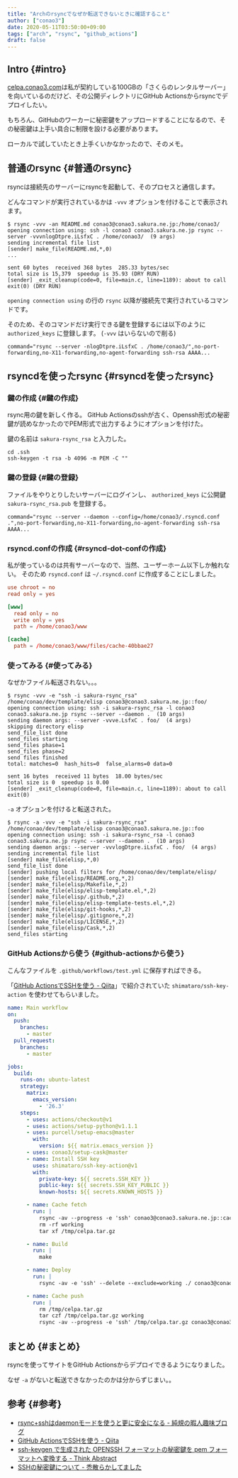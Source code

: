 ```yaml
---
title: "Archのrsyncでなぜか転送できないときに確認すること"
author: ["conao3"]
date: 2020-05-11T03:50:00+09:00
tags: ["arch", "rsync", "github_actions"]
draft: false
---
```


## Intro {#intro}

[celpa.conao3.com](http://celpa.conao3.com/)は私が契約している100GBの「さくらのレンタルサーバー」を向いているのだけど、その公開ディレクトリにGitHub Actionsからrsyncでデプロイしたい。

もちろん、GitHubのワーカーに秘密鍵をアップロードすることになるので、その秘密鍵は上手い具合に制限を設ける必要があります。

ローカルで試していたとき上手くいかなかったので、そのメモ。


## 普通のrsync {#普通のrsync}

rsyncは接続先のサーバーにrsyncを起動して、そのプロセスと通信します。

どんなコマンドが実行されているかは `-vvv` オプションを付けることで表示されます。

```shell
$ rsync -vvv -an README.md conao3@conao3.sakura.ne.jp:/home/conao3/
opening connection using: ssh -l conao3 conao3.sakura.ne.jp rsync --server -vvvnlogDtpre.iLsfxC . /home/conao3/  (9 args)
sending incremental file list
[sender] make_file(README.md,*,0)
...

sent 60 bytes  received 368 bytes  285.33 bytes/sec
total size is 15,379  speedup is 35.93 (DRY RUN)
[sender] _exit_cleanup(code=0, file=main.c, line=1189): about to call exit(0) (DRY RUN)
```

`opening connection using` の行の `rsync` 以降が接続先で実行されているコマンドです。

そのため、そのコマンドだけ実行できる鍵を登録するには以下のように `authorized_keys` に登録します。 (`-vvv` はいらないので削る)

```fundamental
command="rsync --server -nlogDtpre.iLsfxC . /home/conao3/",no-port-forwarding,no-X11-forwarding,no-agent-forwarding ssh-rsa AAAA...
```


## rsyncdを使ったrsync {#rsyncdを使ったrsync}


### 鍵の作成 {#鍵の作成}

rsync用の鍵を新しく作る。
GitHub Actionsのsshが古く、Openssh形式の秘密鍵が読めなかったのでPEM形式で出力するようにオプションを付けた。

鍵の名前は `sakura-rsync_rsa` と入力した。

```shell
cd .ssh
ssh-keygen -t rsa -b 4096 -m PEM -C ""
```


### 鍵の登録 {#鍵の登録}

ファイルをやりとりしたいサーバーにログインし、 `authorized_keys` に公開鍵 `sakura-rsync_rsa.pub` を登録する。

```fundamental
command="rsync --server --daemon --config=/home/conao3/.rsyncd.conf .",no-port-forwarding,no-X11-forwarding,no-agent-forwarding ssh-rsa AAAA...
```


### rsyncd.confの作成 {#rsyncd-dot-confの作成}

私が使っているのは共有サーバーなので、当然、ユーザーホーム以下しか触れない。
そのため `rsyncd.conf` は `~/.rsyncd.conf` に作成することにしました。

```conf
use chroot = no
read only = yes

[www]
  read only = no
  write only = yes
  path = /home/conao3/www

[cache]
  path = /home/conao3/www/files/cache-40bbae27
```


### 使ってみる {#使ってみる}

なぜかファイル転送されない。。。

```shell
$ rsync -vvv -e "ssh -i sakura-rsync_rsa" /home/conao/dev/template/elisp conao3@conao3.sakura.ne.jp::foo/
opening connection using: ssh -i sakura-rsync_rsa -l conao3 conao3.sakura.ne.jp rsync --server --daemon .  (10 args)
sending daemon args: --server -vvve.LsfxC . foo/  (4 args)
skipping directory elisp
send_file_list done
send_files starting
send_files phase=1
send_files phase=2
send files finished
total: matches=0  hash_hits=0  false_alarms=0 data=0

sent 16 bytes  received 11 bytes  18.00 bytes/sec
total size is 0  speedup is 0.00
[sender] _exit_cleanup(code=0, file=main.c, line=1189): about to call exit(0)
```

`-a` オプションを付けると転送された。

```shell
$ rsync -a -vvv -e "ssh -i sakura-rsync_rsa" /home/conao/dev/template/elisp conao3@conao3.sakura.ne.jp::foo
opening connection using: ssh -i sakura-rsync_rsa -l conao3 conao3.sakura.ne.jp rsync --server --daemon .  (10 args)
sending daemon args: --server -vvvlogDtpre.iLsfxC . foo/  (4 args)
sending incremental file list
[sender] make_file(elisp,*,0)
send_file_list done
[sender] pushing local filters for /home/conao/dev/template/elisp/
[sender] make_file(elisp/README.org,*,2)
[sender] make_file(elisp/Makefile,*,2)
[sender] make_file(elisp/elisp-template.el,*,2)
[sender] make_file(elisp/.github,*,2)
[sender] make_file(elisp/elisp-template-tests.el,*,2)
[sender] make_file(elisp/git-hooks,*,2)
[sender] make_file(elisp/.gitignore,*,2)
[sender] make_file(elisp/LICENSE,*,2)
[sender] make_file(elisp/Cask,*,2)
send_files starting
```


### GitHub Actionsから使う {#github-actionsから使う}

こんなファイルを `.github/workflows/test.yml` に保存すればできる。

「[GitHub ActionsでSSHを使う - Qiita](https://qiita.com/shimataro999/items/b05a251c93fe6843cc16)」で紹介されていた `shimataro/ssh-key-action` を使わせてもらいました。

```yaml
name: Main workflow
on:
  push:
    branches:
      - master
  pull_request:
    branches:
      - master

jobs:
  build:
    runs-on: ubuntu-latest
    strategy:
      matrix:
        emacs_version:
          - '26.3'
    steps:
      - uses: actions/checkout@v1
      - uses: actions/setup-python@v1.1.1
      - uses: purcell/setup-emacs@master
        with:
          version: ${{ matrix.emacs_version }}
      - uses: conao3/setup-cask@master
      - name: Install SSH key
        uses: shimataro/ssh-key-action@v1
        with:
          private-key: ${{ secrets.SSH_KEY }}
          public-key: ${{ secrets.SSH_KEY_PUBLIC }}
          known-hosts: ${{ secrets.KNOWN_HOSTS }}

      - name: Cache fetch
        run: |
          rsync -av --progress -e 'ssh' conao3@conao3.sakura.ne.jp::cache/celpa.tar.gz /tmp/
          rm -rf working
          tar xf /tmp/celpa.tar.gz

      - name: Build
        run: |
          make

      - name: Deploy
        run: |
          rsync -av -e 'ssh' --delete --exclude=working ./ conao3@conao3.sakura.ne.jp::www/celpa/

      - name: Cache push
        run: |
          rm /tmp/celpa.tar.gz
          tar czf /tmp/celpa.tar.gz working
          rsync -av --progress -e 'ssh' /tmp/celpa.tar.gz conao3@conao3.sakura.ne.jp::cache/
```


## まとめ {#まとめ}

rsyncを使ってサイトをGitHub Actionsからデプロイできるようになりました。

なぜ `-a` がないと転送できなかったのかは分からずじまい。。


## 参考 {#参考}

-   [rsync+sshはdaemonモードを使うと更に安全になる - 純規の暇人趣味ブログ](https://jyn.jp/rsync-daemon-over-ssh/)
-   [GitHub ActionsでSSHを使う - Qiita](https://qiita.com/shimataro999/items/b05a251c93fe6843cc16)
-   [ssh-keygen で生成された OPENSSH フォーマットの秘密鍵を pem フォーマットへ変換する - Think Abstract](https://amasuda.xyz/post/2019-07-27-ssh-keygen-openssh-to-pem/)
-   [SSHの秘密鍵について - 禿散らかしてました](https://machua.hatenadiary.org/entry/20110809/1312899353)
